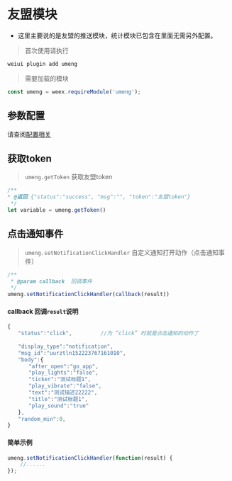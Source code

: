 # 友盟模块

- 这里主要说的是友盟的推送模块，统计模块已包含在里面无需另外配置。

> 首次使用请执行

```bash
weiui plugin add umeng
```

> 需要加载的模块

```js
const umeng = weex.requireModule('umeng');
```

## 参数配置

请查阅[配置相关](../guide/config.html)

## 获取token 

> `umeng.getToken` 获取友盟token

```js
/**
* @返回 {"status":"success", "msg":"", "token":"友盟token"}
 */
let variable = umeng.getToken()
``` 

## 点击通知事件

> `umeng.setNotificationClickHandler` 自定义通知打开动作（点击通知事件）

```js
/**
 * @param callback  回调事件
 */
umeng.setNotificationClickHandler(callback(result))
```

#### callback 回调`result`说明

```js
{
　　"status":"click",         //为 “click” 时就是点击通知的动作了
　　 
　　"display_type":"notification",
　　"msg_id":"uurztln152223767161010",
　　"body":{
　　　　"after_open":"go_app",
　　　　"play_lights":"false",
　　　　"ticker":"测试标题1",
　　　　"play_vibrate":"false",
　　　　"text":"测试描述22222",
　　　　"title":"测试标题1",
　　　　"play_sound":"true"
　　},
　　"random_min":0,
}
```

#### 简单示例

```js
umeng.setNotificationClickHandler(function(result) {
    //......
});
```

